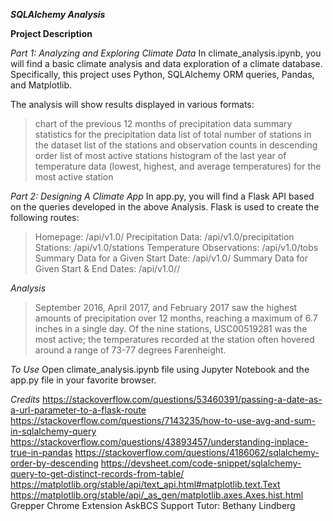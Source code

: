 ***SQLAlchemy Analysis***

**Project Description**

*Part 1: Analyzing and Exploring Climate Data*
In climate_analysis.ipynb, you will find a basic climate analysis and data exploration of a climate database. Specifically, this project uses Python, SQLAlchemy ORM queries, Pandas, and Matplotlib. 

The analysis will show results displayed in various formats:
> chart of the previous 12 months of precipitation data
> summary statistics for the precipitation data
> list of total number of stations in the dataset
> list of the stations and observation counts in descending order
> list of most active stations
> histogram of the last year of temperature data (lowest, highest, and average temperatures) for the most active station

*Part 2: Designing A Climate App*
In app.py, you will find a Flask API based on the queries developed in the above Analysis. Flask is used to create the following routes:

> Homepage: /api/v1.0/
> Precipitation Data: /api/v1.0/precipitation
> Stations: /api/v1.0/stations
> Temperature Observations: /api/v1.0/tobs
> Summary Data for a Given Start Date: /api/v1.0/<start>
> Summary Data for Given Start & End Dates: /api/v1.0/<start>/<end>

*Analysis*
> September 2016, April 2017, and February 2017 saw the highest amounts of precipitation over 12 months, reaching a maximum of 6.7 inches in a single day.
> Of the nine stations, USC00519281 was the most active; the temperatures recorded at the station often hovered around a range of 73-77 degrees Farenheight.

*To Use*
Open climate_analysis.ipynb file using Jupyter Notebook and the app.py file in your favorite browser.

*Credits*
https://stackoverflow.com/questions/53460391/passing-a-date-as-a-url-parameter-to-a-flask-route
https://stackoverflow.com/questions/7143235/how-to-use-avg-and-sum-in-sqlalchemy-query
https://stackoverflow.com/questions/43893457/understanding-inplace-true-in-pandas
https://stackoverflow.com/questions/4186062/sqlalchemy-order-by-descending
https://devsheet.com/code-snippet/sqlalchemy-query-to-get-distinct-records-from-table/
https://matplotlib.org/stable/api/text_api.html#matplotlib.text.Text
https://matplotlib.org/stable/api/_as_gen/matplotlib.axes.Axes.hist.html
Grepper Chrome Extension
AskBCS Support
Tutor: Bethany Lindberg